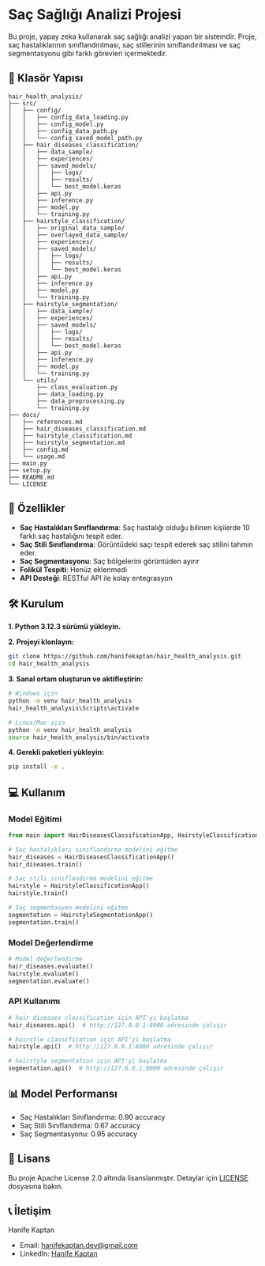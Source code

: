 # Saç Sağlığı Analizi Projesi

Bu proje, yapay zeka kullanarak saç sağlığı analizi yapan bir sistemdir. Proje, saç hastalıklarının sınıflandırılması, saç stillerinin sınıflandırılması ve saç segmentasyonu gibi farklı görevleri içermektedir.

## 📁 Klasör Yapısı

```
hair_health_analysis/
├── src/
│   ├── config/
│   │   ├── config_data_loading.py
│   │   ├── config_model.py
│   │   ├── config_data_path.py
│   │   └── config_saved_model_path.py
│   ├── hair_diseases_classification/
│   │   ├── data_sample/
│   │   ├── experiences/
│   │   ├── saved_models/
│   │   │   ├── logs/
│   │   │   ├── results/
│   │   │   └── best_model.keras
│   │   ├── api.py
│   │   ├── inference.py
│   │   ├── model.py
│   │   └── training.py
│   ├── hairstyle_classification/
│   │   ├── original_data_sample/
│   │   ├── overlayed_data_sample/
│   │   ├── experiences/
│   │   ├── saved_models/
│   │   │   ├── logs/
│   │   │   ├── results/
│   │   │   └── best_model.keras
│   │   ├── api.py
│   │   ├── inference.py
│   │   ├── model.py
│   │   └── training.py
│   ├── hairstyle_segmentation/
│   │   ├── data_sample/
│   │   ├── experiences/
│   │   ├── saved_models/
│   │   │   ├── logs/
│   │   │   ├── results/
│   │   │   └── best_model.keras
│   │   ├── api.py
│   │   ├── inference.py
│   │   ├── model.py
│   │   └── training.py
│   └── utils/
│       ├── class_evaluation.py
│       ├── data_loading.py
│       ├── data_preprocessing.py
│       └── training.py
├── docs/
│   ├── references.md
│   ├── hair_diseases_classification.md
│   ├── hairstyle_classification.md
│   ├── hairstyle_segmentation.md
│   ├── config.md
│   └── usage.md
├── main.py
├── setup.py
├── README.md
└── LICENSE
```

## 🚀 Özellikler

- **Saç Hastalıkları Sınıflandırma**: Saç hastalığı olduğu bilinen kişilerde 10 farklı saç hastalığını tespit eder.
- **Saç Stili Sınıflandırma**: Görüntüdeki saçı tespit ederek saç stilini tahmin eder.
- **Saç Segmentasyonu**: Saç bölgelerini görüntüden ayırır
- **Folikül Tespiti**: Henüz eklenmedi
- **API Desteği**: RESTful API ile kolay entegrasyon

## 🛠️ Kurulum

**1. Python 3.12.3 sürümü yükleyin.**

**2. Projeyi klonlayın:**
```bash
git clone https://github.com/hanifekaptan/hair_health_analysis.git
cd hair_health_analysis
```

**3. Sanal ortam oluşturun ve aktifleştirin:**
```bash
# Windows için
python -m venv hair_health_analysis
hair_health_analysis\Scripts\activate

# Linux/Mac için
python -m venv hair_health_analysis
source hair_health_analysis/bin/activate
```

**4. Gerekli paketleri yükleyin:**
```bash
pip install -e .
```


## 💻 Kullanım

### Model Eğitimi

```python
from main import HairDiseasesClassificationApp, HairstyleClassificationApp, HairstyleSegmentationApp

# Saç hastalıkları sınıflandırma modelini eğitme
hair_diseases = HairDiseasesClassificationApp()
hair_diseases.train()

# Saç stili sınıflandırma modelini eğitme
hairstyle = HairstyleClassificationApp()
hairstyle.train()

# Saç segmentasyon modelini eğitme
segmentation = HairstyleSegmentationApp()
segmentation.train()
```

### Model Değerlendirme

```python
# Model değerlendirme
hair_diseases.evaluate()
hairstyle.evaluate()
segmentation.evaluate()
```

### API Kullanımı

```python
# hair diseases classification için API'yi başlatma
hair_diseases.api()  # http://127.0.0.1:8000 adresinde çalışır
```

```python
# hairstle classification için API'yi başlatma
hairstyle.api()  # http://127.0.0.1:8000 adresinde çalışır
```

```python
# hairstyle segmentation için API'yi başlatma
segmentation.api()  # http://127.0.0.1:8000 adresinde çalışır
```
## 📊 Model Performansı

- Saç Hastalıkları Sınıflandırma: 0.90 accuracy
- Saç Stili Sınıflandırma: 0.67 accuracy
- Saç Segmentasyonu: 0.95 accuracy


## 📝 Lisans

Bu proje Apache License 2.0 altında lisanslanmıştır. Detaylar için [LICENSE](LICENSE) dosyasına bakın.


## 📞 İletişim

Hanife Kaptan
- Email: [hanifekaptan.dev@gmail.com](mailto:hanifekaptan.dev@gmail.com)
- LinkedIn: [Hanife Kaptan](https://www.linkedin.com/in/hanifekaptan/)

